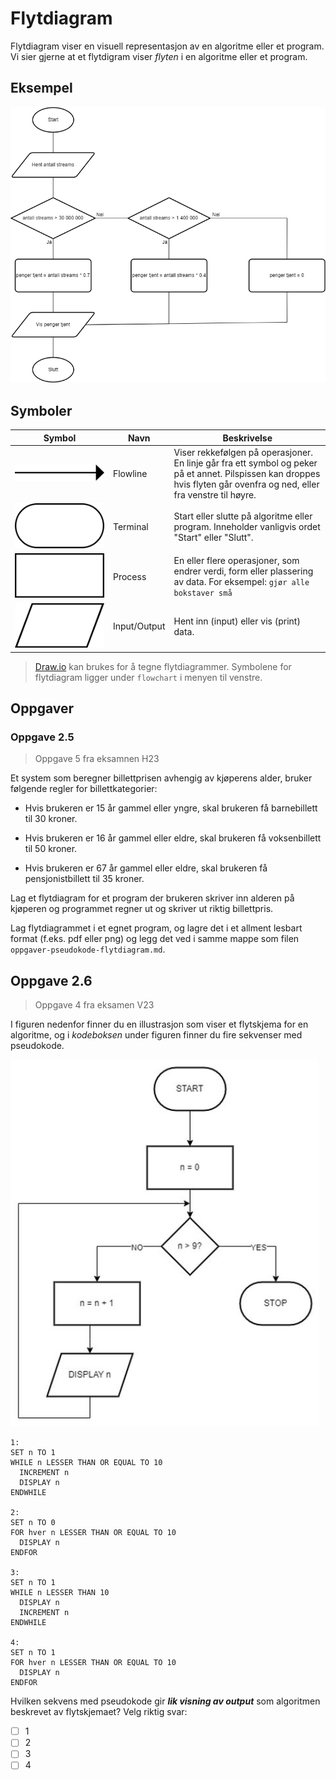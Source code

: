 # Flytdiagram

Flytdiagram viser en visuell representasjon av en algoritme eller et program.
Vi sier gjerne at et flytdigram viser _flyten_ i en algoritme eller et program.

## Eksempel

![Flytdiagram](./bilder/flytdiagram.png)

## Symboler

| Symbol                                       | Navn         | Beskrivelse                                                                                                                                                             |
| -------------------------------------------- | ------------ | ----------------------------------------------------------------------------------------------------------------------------------------------------------------------- |
| ![Linje](./bilder/Flowchart_Line.svg)        | Flowline     | Viser rekkefølgen på operasjoner. En linje går fra ett symbol og peker på et annet. Pilspissen kan droppes hvis flyten går ovenfra og ned, eller fra venstre til høyre. |
| ![Terminal](./bilder/Flowchart_Terminal.svg) | Terminal     | Start eller slutte på algoritme eller program. Inneholder vanligvis ordet "Start" eller "Slutt".                                                                        |
| ![Prosess](./bilder/Flowchart_Process.svg)   | Process      | En eller flere operasjoner, som endrer verdi, form eller plassering av data. For eksempel: `gjør alle bokstaver små`                                                    |
| ![IO](./bilder/Flowchart_IO.svg)             | Input/Output | Hent inn (input) eller vis (print) data.                                                                                                                                |

> [Draw.io](https://www.drawio.com/) kan brukes for å tegne flytdiagrammer.
> Symbolene for flytdiagram ligger under `flowchart` i menyen til venstre.

## Oppgaver

### Oppgave 2.5

> Oppgave 5 fra eksamnen H23

Et system som beregner billettprisen avhengig av kjøperens alder, bruker følgende regler for billettkategorier:

- Hvis brukeren er 15 år gammel eller yngre, skal brukeren få barnebillett til 30 kroner.

- Hvis brukeren er 16 år gammel eller eldre, skal brukeren få voksenbillett til 50 kroner.

- Hvis brukeren er 67 år gammel eller eldre, skal brukeren få pensjonistbillett til 35 kroner.

Lag et flytdiagram for et program der brukeren skriver inn alderen på kjøperen og programmet regner ut og skriver ut riktig billettpris.

Lag flytdiagrammet i et egnet program, og lagre det i et allment lesbart format (f.eks. pdf eller png) og legg det ved i samme mappe som filen `oppgaver-pseudokode-flytdiagram.md`.

## Oppgave 2.6

> Oppgave 4 fra eksamen V23

I figuren nedenfor finner du en illustrasjon som viser et flytskjema for en algoritme, og i _kodeboksen_ under figuren finner du fire sekvenser med pseudokode.

![v23-4](./bilder/v23-4.png)

```pseudo
1:
SET n TO 1
WHILE n LESSER THAN OR EQUAL TO 10
  INCREMENT n
  DISPLAY n
ENDWHILE

2:
SET n TO 0
FOR hver n LESSER THAN OR EQUAL TO 10
  DISPLAY n
ENDFOR

3:
SET n TO 1
WHILE n LESSER THAN 10
  DISPLAY n
  INCREMENT n
ENDWHILE

4:
SET n TO 1
FOR hver n LESSER THAN OR EQUAL TO 10
  DISPLAY n
ENDFOR
```

Hvilken sekvens med pseudokode gir __*lik visning av output*__ som algoritmen beskrevet av flytskjemaet? Velg riktig svar:

- [ ] 1
- [ ] 2
- [ ] 3
- [ ] 4
